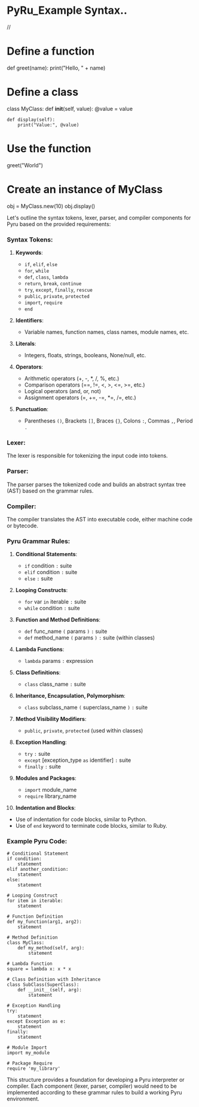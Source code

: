 # PyRu_Example Syntax..
//

# Define a function
def greet(name):
    print("Hello, " + name)

# Define a class
class MyClass:
    def __init__(self, value):
        @value = value

    def display(self):
        print("Value:", @value)

# Use the function
greet("World")

# Create an instance of MyClass
obj = MyClass.new(10)
obj.display()

Let's outline the syntax tokens, lexer, parser, and compiler components for Pyru based on the provided requirements:

### Syntax Tokens:
1. **Keywords**:
   - `if`, `elif`, `else`
   - `for`, `while`
   - `def`, `class`, `lambda`
   - `return`, `break`, `continue`
   - `try`, `except`, `finally`, `rescue`
   - `public`, `private`, `protected`
   - `import`, `require`
   - `end`

2. **Identifiers**:
   - Variable names, function names, class names, module names, etc.

3. **Literals**:
   - Integers, floats, strings, booleans, None/null, etc.

4. **Operators**:
   - Arithmetic operators (+, -, *, /, %, etc.)
   - Comparison operators (==, !=, <, >, <=, >=, etc.)
   - Logical operators (and, or, not)
   - Assignment operators (=, +=, -=, *=, /=, etc.)

5. **Punctuation**:
   - Parentheses `()`, Brackets `[]`, Braces `{}`, Colons `:`, Commas `,`, Period `.`

### Lexer:
The lexer is responsible for tokenizing the input code into tokens.

### Parser:
The parser parses the tokenized code and builds an abstract syntax tree (AST) based on the grammar rules.

### Compiler:
The compiler translates the AST into executable code, either machine code or bytecode.

### Pyru Grammar Rules:
1. **Conditional Statements**:
   - `if` condition `:` suite
   - `elif` condition `:` suite
   - `else` `:` suite

2. **Looping Constructs**:
   - `for` var `in` iterable `:` suite
   - `while` condition `:` suite

3. **Function and Method Definitions**:
   - `def` func_name `(` params `)` `:` suite
   - `def` method_name `(` params `)` `:` suite (within classes)

4. **Lambda Functions**:
   - `lambda` params `:` expression

5. **Class Definitions**:
   - `class` class_name `:` suite

6. **Inheritance, Encapsulation, Polymorphism**:
   - `class` subclass_name `(` superclass_name `)` `:` suite

7. **Method Visibility Modifiers**:
   - `public`, `private`, `protected` (used within classes)

8. **Exception Handling**:
   - `try` `:` suite
   - `except` [exception_type `as` identifier] `:` suite
   - `finally` `:` suite

9. **Modules and Packages**:
   - `import` module_name
   - `require` library_name

10. **Indentation and Blocks**:
   - Use of indentation for code blocks, similar to Python.
   - Use of `end` keyword to terminate code blocks, similar to Ruby.

### Example Pyru Code:

```pyru
# Conditional Statement
if condition:
    statement
elif another_condition:
    statement
else:
    statement

# Looping Construct
for item in iterable:
    statement

# Function Definition
def my_function(arg1, arg2):
    statement

# Method Definition
class MyClass:
    def my_method(self, arg):
        statement

# Lambda Function
square = lambda x: x * x

# Class Definition with Inheritance
class SubClass(SuperClass):
    def __init__(self, arg):
        statement

# Exception Handling
try:
    statement
except Exception as e:
    statement
finally:
    statement

# Module Import
import my_module

# Package Require
require 'my_library'
```

This structure provides a foundation for developing a Pyru interpreter or compiler. Each component (lexer, parser, compiler) would need to be implemented according to these grammar rules to build a working Pyru environment.
